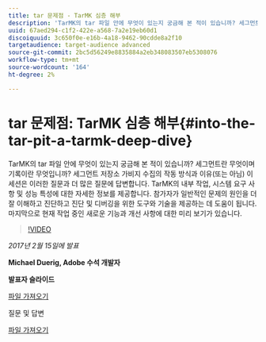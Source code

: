 ```yaml
---
title: tar 문제점 - TarMK 심층 해부
description: 'TarMK의 tar 파일 안에 무엇이 있는지 궁금해 본 적이 있습니까? 세그먼트란 무엇이며 기록이란 무엇입니까? 세그먼트 저장소 가비지 수집의 작동 방식과 이유(또는 아님) 이 세션은 이러한 질문과 더 많은 질문에 답합니다. '
uuid: 67aed294-c1f2-422e-a568-7a2e19eb60d1
discoiquuid: 3c650f0e-e16b-4a18-9462-90cdde8a2f10
targetaudience: target-audience advanced
source-git-commit: 2bc5d56249e8835884a2eb348083507eb5308076
workflow-type: tm+mt
source-wordcount: '164'
ht-degree: 2%

---
```



# tar 문제점: TarMK 심층 해부{#into-the-tar-pit-a-tarmk-deep-dive}

TarMK의 tar 파일 안에 무엇이 있는지 궁금해 본 적이 있습니까? 세그먼트란 무엇이며 기록이란 무엇입니까? 세그먼트 저장소 가비지 수집의 작동 방식과 이유(또는 아님) 이 세션은 이러한 질문과 더 많은 질문에 답변합니다. TarMK의 내부 작업, 시스템 요구 사항 및 성능 특성에 대한 자세한 정보를 제공합니다. 참가자가 일반적인 문제의 원인을 더 잘 이해하고 진단하고 진단 및 디버깅을 위한 도구와 기술을 제공하는 데 도움이 됩니다. 마지막으로 현재 작업 중인 새로운 기능과 개선 사항에 대한 미리 보기가 있습니다.

>[!VIDEO](https://video.tv.adobe.com/v/19138/?quality=9)

*2017년 2월 15일에 발표*

**Michael Duerig, Adobe 수석 개발자**

**발표자 슬라이드**

[파일 가져오기](assets/aem-gems-tarmk-deep-dive.pptx)

질문 및 답변

[파일 가져오기](assets/aem-gems-qandas-tarmk-deep-dive.pdf)
<!--
[Get back to the Overview](https://helpx.adobe.com/experience-manager/kt/eseminars/gems/aem-index.html)
-->
